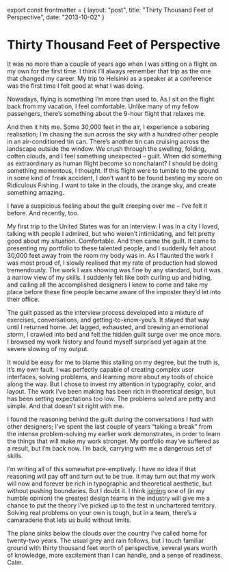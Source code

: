 export const frontmatter = {
layout: "post",
title: "Thirty Thousand Feet of Perspective",
date: "2013-10-02"
}

# Thirty Thousand Feet of Perspective

It was no more than a couple of years ago when I was sitting on a flight on my
own for the first time. I think I’ll always remember that trip as the one that
changed my career. My trip to Helsinki as a speaker at a conference was the
first time I felt good at what I was doing.

Nowadays, flying is something I’m more than used to. As I sit on the flight back
from my vacation, I feel comfortable. Unlike many of my fellow passengers,
there’s something about the 9-hour flight that relaxes me.

And then it hits me. Some 30,000 feet in the air, I experience a sobering
realisation; I’m chasing the sun across the sky with a hundred other people in
an air-conditioned tin can. There’s another tin can cruising across the
landscape outside the window. We crush through the swelling, folding, cotten
clouds, and I feel something unexpected – guilt. When did something as
extraordinary as human flight become so nonchalant? I should be doing something
momentous, I thought. If this flight were to tumble to the ground in some kind
of freak accident, I don’t want to be found besting my score on Ridiculous
Fishing. I want to take in the clouds, the orange sky, and create something
amazing.

I have a suspicious feeling about the guilt creeping over me – I’ve felt it
before. And recently, too.

My first trip to the United States was for an interview. I was in a city I
loved, talking with people I admired, but who weren’t intimidating, and felt
pretty good about my situation. Comfortable. And then came the guilt. It came to
presenting my portfolio to these talented people, and I suddenly felt about
30,000 feet away from the room my body was in. As I flaunted the work I was most
proud of, I slowly realised that my rate of production had slowed tremendously.
The work I was showing was fine by any standard, but it was a narrow view of my
skills. I suddenly felt like both curling up and hiding, and calling all the
accomplished designers I knew to come and take my place before these fine people
became aware of the imposter they’d let into their office.

The guilt passed as the interview process developed into a mixture of exercises,
conversations, and getting-to-know-you’s. It stayed that way until I returned
home. Jet lagged, exhausted, and brewing an emotional storm, I crawled into bed
and felt the hidden guilt surge over me once more. I browsed my work history and
found myself surprised yet again at the severe slowing of my output.

It would be easy for me to blame this stalling on my degree, but the truth is,
it’s my own fault. I was perfectly capable of creating complex user interfaces,
solving problems, and learning more about my tools of choice along the way. But
I chose to invest my attention in typography, color, and layout. The work I’ve
been making has been rich in theoretical design, but has been setting
expectations too low. The problems solved are petty and simple. And that doesn’t
sit right with me.

I found the reasoning behind the guilt during the conversations I had with other
designers; I’ve spent the last couple of years “taking a break” from the intense
problem-solving my earlier work demonstrates, in order to learn the things that
will make my work stronger. My portfolio may’ve suffered as a result, but I’m
back now. I’m back, carrying with me a dangerous set of skills.

I’m writing all of this somewhat pre-emptively. I have no idea if that reasoning
will pay off and turn out to be true. It may turn out that my work will now and
forever be rich in typographic and theoretical aesthetic, but without pushing
boundaries. But I doubt it. I think
[joining](http://dribbble.com/shots/1183799-Dropbox-Internship?list=users) one
of (in my humble opinion) the greatest design teams in the industry will give me
a chance to put the theory I’ve picked up to the test in unchartered territory.
Solving real problems on your own is tough, but in a team, there’s a camaraderie
that lets us build without limits.

The plane sinks below the clouds over the country I’ve called home for
twenty-two years. The usual grey and rain follows, but I touch familiar ground
with thirty thousand feet worth of perspective, several years worth of
knowledge, more excitement than I can handle, and a sense of readiness. Calm.
